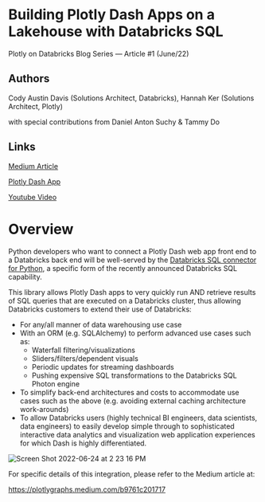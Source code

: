 # Building Plotly Dash Apps on a Lakehouse with Databricks SQL

Plotly on Databricks Blog Series — Article #1 (June/22)

## Authors 
Cody Austin Davis
 (Solutions Architect, Databricks), 
Hannah Ker
 (Solutions Architect, Plotly) 

   with special contributions from Daniel Anton Suchy & Tammy Do

## Links
[Medium Article](https://plotlygraphs.medium.com/b9761c201717)

[Plotly Dash App](https://sales-demo.plotly.com/dash-dbx-sql/)

[Youtube Video](https://www.youtube.com/watch?v=tmte0KqewD0)

# Overview

Python developers who want to connect a Plotly Dash web app front end to a Databricks back end will be well-served by the [Databricks SQL connector for Python](https://docs.databricks.com/dev-tools/python-sql-connector.html), a specific form of the recently announced Databricks SQL capability.

This library allows Plotly Dash apps to very quickly run AND retrieve results of SQL queries that are executed on a Databricks cluster, thus allowing Databricks customers to extend their use of Databricks:

- For any/all manner of data warehousing use case
- With an ORM (e.g. SQLAlchemy) to perform advanced use cases such as:
    - Waterfall filtering/visualizations
    - Sliders/filters/dependent visuals
    - Periodic updates for streaming dashboards
    - Pushing expensive SQL transformations to the Databricks SQL Photon engine
- To simplify back-end architectures and costs to accommodate use cases such as the above (e.g. avoiding external caching architecture work-arounds)
- To allow Databricks users (highly technical BI engineers, data scientists, data engineers) to easily develop simple through to sophisticated interactive data analytics and visualization web application experiences for which Dash is highly differentiated.

![Screen Shot 2022-06-24 at 2 23 16 PM](https://user-images.githubusercontent.com/48504233/175695446-511ebc34-e45b-4a6e-9cbb-ebf109428ddf.png)


For specific details of this integration, please refer to the Medium article at:

https://plotlygraphs.medium.com/b9761c201717

